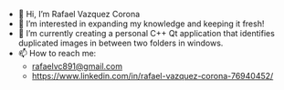 - 👋 Hi, I’m Rafael Vazquez Corona
- 👀 I’m interested in expanding my knowledge and keeping it fresh!
- 🌱 I’m currently creating a personal C++ Qt application that identifies duplicated images in between two folders in windows. 
- 📫 How to reach me:
  - rafaelvc891@gmail.com
  - https://www.linkedin.com/in/rafael-vazquez-corona-76940452/

<!---
RafaelVC89/RafaelVC89 is a ✨ special ✨ repository because its `README.md` (this file) appears on your GitHub profile.
You can click the Preview link to take a look at your changes.
--->
